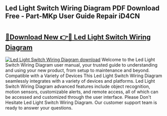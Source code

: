 ## Led Light Switch Wiring Diagram PDF Download Free - Part-MKp User Guide Repair iD4CN

# <h2><a href="http://dfi3xm2.blite.top/?on=Led+Light+Switch+Wiring+Diagram">🔗Download New 👉🔴 Led Light Switch Wiring Diagram</a></h2>

[![Led Light Switch Wiring Diagram download](https://i.imgur.com/lujVjoI.png)](http://dfi3xm2.blite.top/?on=Led+Light+Switch+Wiring+Diagram)
Welcome to the Led Light Switch Wiring Diagram user manual, your trusted guide to understanding and using your new product, from setup to maintenance and beyond. Compatible with a Variety of Devices This Led Light Switch Wiring Diagram seamlessly integrates with a variety of devices and platforms. Led Light Switch Wiring Diagram advanced features include object recognition, motion sensors, customizable alerts, and remote access, all of which can be accessed and customized through the user interface. Please Don't Hesitate Led Light Switch Wiring Diagram. Our customer support team is ready to answer your questions.
